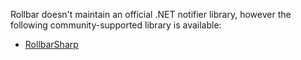 Rollbar doesn't maintain an official .NET notifier library, however the following
community-supported library is available:

* [RollbarSharp](https://github.com/mroach/RollbarSharp)

